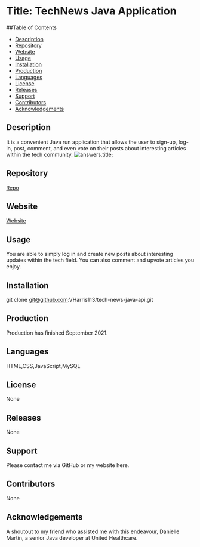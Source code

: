 # Title: TechNews Java Application

##Table of Contents
- [Description](#description)
- [Repository](#repository)
- [Website](#website)
- [Usage](#usage)
- [Installation](#installation)
- [Production](#production)
- [Languages](#language)
- [License](#license)
- [Releases](#release)
- [Support](#support)
- [Contributors](#contributors)
- [Acknowledgements](#acknowledgements)

## Description
It is a convenient Java run application that allows the user to sign-up, log-in, post, comment, and even vote on their posts about interesting articles within the tech community.
![answers.title]();

## Repository
[Repo](https://github.com/VHarris113/tech-news-java-api)

## Website
[Website](https://cc-java-api-11.herokuapp.com/)

## Usage
You are able to simply log in and create new posts about interesting updates within the tech field. You can also comment and upvote articles you enjoy.

## Installation
git clone git@github.com:VHarris113/tech-news-java-api.git

## Production
Production has finished September 2021.

## Languages
HTML,CSS,JavaScript,MySQL

## License
None

## Releases
None

## Support
Please contact me via GitHub or my website here.

## Contributors
None

## Acknowledgements
A shoutout to my friend who assisted me with this endeavour, Danielle Martin, a senior Java developer at United Healthcare.
